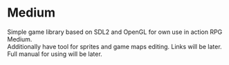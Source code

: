 # Medium
Simple game library based on SDL2 and OpenGL for own use in action RPG Medium.\
Additionally have tool for sprites and game maps editing. Links will be later.\
Full manual for using will be later.
